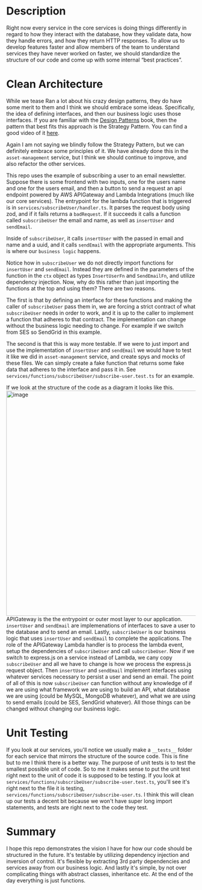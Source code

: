 # Description

Right now every service in the core services is doing things differently in regard to how they interact with the database, how they validate data, how they handle errors, and how they return HTTP responses. To allow us to develop features faster and allow members of the team to understand services they have never worked on faster, we should standardize the structure of our code and come up with some internal “best practices”.

# Clean Architecture

While we tease Ran a lot about his crazy design patterns, they do have some merit to them and I think we should embrace some ideas. Specifically, the idea of defining interfaces, and then our business logic uses those interfaces. If you are familiar with the [Design Patterns](https://www.youtube.com/watch?v=WQ8bNdxREHU) book, then the pattern that best fits this approach is the Strategy Pattern. You can find a good video of it [here](https://www.youtube.com/watch?v=WQ8bNdxREHU).

Again I am not saying we blindly follow the Strategy Pattern, but we can definitely embrace some principles of it. We have already done this in the `asset-management` service, but I think we should continue to improve, and also refactor the other services.

This repo uses the example of subscribing a user to an email newsletter. Suppose there is some frontend with two inputs, one for the users name and one for the users email, and then a button to send a request an api endpoint powered by AWS APIGateway and Lambda Integrations (much like our core services). The entrypoint for the lambda function that is triggered is in `services/subscribeUser/handler.ts`. It parses the request body using zod, and if it fails returns a `badRequest`. If it succeeds it calls a function called `subscribeUser` the email and name, as well as `insertUser` and `sendEmail`.

Inside of `subscribeUser`, it calls `insertUser` with the passed in email and name and a uuid, and it calls `sendEmail` with the appropriate arguments. This is where our `business logic` happens.

Notice how in `subscribeUser` we do not directly import functions for `insertUser` and `sendEmail`. Instead they are defined in the parameters of the function in the `ctx` object as types `InsertUserFn` and `SendEmailFn`, and utilize dependency injection. Now, why do this rather than just importing the functions at the top and using them? There are two reasons.

The first is that by defining an interface for these functions and making the caller of `subscribeUser` pass them in, we are forcing a strict contract of what `subscribeUser` needs in order to work, and it is up to the caller to implement a function that adheres to that contract. The implementation can change without the business logic needing to change. For example if we switch from SES so SendGrid in this example.

The second is that this is way more testable. If we were to just import and use the implementation of `insertUser` and `sendEmail` we would have to test it like we did in `asset-management` service, and create spys and mocks of these files. We can simply create a fake function that returns some fake data that adheres to the interface and pass it in. See `services/functions/subscribeUser/subscribe-user.test.ts` for an example.

If we look at the structure of the code as a diagram it looks like this.
<img width="598" alt="image" src="https://user-images.githubusercontent.com/46607985/221945133-fe74e582-6070-4eed-8240-89fa7ca7fc51.png">
APIGateway is the the entrypoint or outer most layer to our application. `insertUser` and `sendEmail` are implemenations of interfaces to save a user to the database and to send an email. Lastly, `subscribeUser` is our business logic that uses `insertUser` and `sendEmail` to complete the applications. The role of the APIGateway Lambda handler is to process the lambda event, setup the dependencies of `subscribeUser` and call `subscribeUser`. Now if we switch to express.js on a service instead of Lambda, we cany copy `subscribeUser` and all we have to change is how we process the express.js request object. Then `insertUser` and `sendEmail` implement interfaces using whatever services necessary to persist a user and send an email. The point of all of this is now `subscribeUser` can function without any knowledge of if we are using what framework we are using to build an API, what database we are using (could be MySQL, MongoDB whatever), and what we are using to send emails (could be SES, SendGrid whatever). All those things can be changed without changing our business logic.

# Unit Testing

If you look at our services, you'll notice we usually make a `__tests__` folder for each service that mirrors the structure of the source code. This is fine but to me I think there is a better way. The purpose of unit tests is to test the smallest possible unit of code. So to me it makes sense to put the unit test right next to the unit of code it is supposed to be testing. If you look at `services/functions/subscribeUser/subscribe-user.test.ts`, you'll see it's right next to the file it is testing, `services/functions/subscribeUser/subscribe-user.ts`. I think this will clean up our tests a decent bit because we won't have super long import statements, and tests are right next to the code they test.

# Summary

I hope this repo demonstrates the vision I have for how our code should be structured in the future. It's testable by utilizing dependency injection and inversion of control. It's flexible by extracting 3rd party dependencies and services away from our business logic. And lastly it's simple, by not over complicating things with abstract classes, inheritance etc. At the end of the day everything is just functions.
